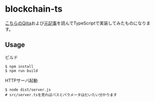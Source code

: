 # blockchain-ts

[こちらのQiita](https://qiita.com/hidehiro98/items/841ece65d896aeaa8a2a)および[元記事](https://hackernoon.com/learn-blockchains-by-building-one-117428612f46)を読んでTypeScriptで実装してみたものになります。

## Usage

ビルド
```
$ npm install
$ npm run build
```

HTTPサーバ起動
```
$ node dist/server.js
# src/server.tsを見ればパスとパラメータはだいたい分かります
```
